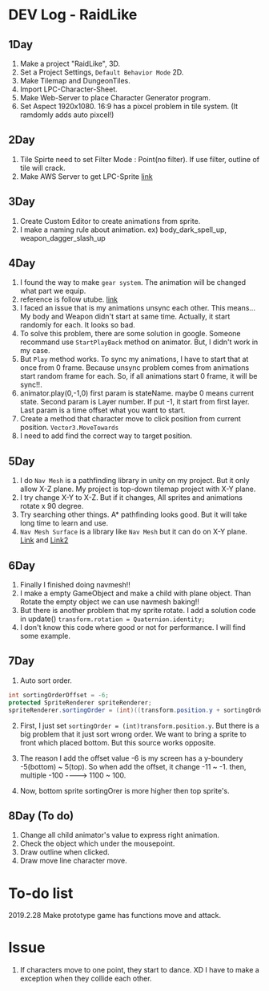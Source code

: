 DEV Log - RaidLike
==================

## 1Day
1. Make a project "RaidLike", 3D.
2. Set a Project Settings, `Default Behavior Mode` 2D.
3. Make Tilemap and DungeonTiles.
4. Import LPC-Character-Sheet.
5. Make Web-Server to place Character Generator program.
6. Set Aspect 1920x1080. 16:9 has a pixcel problem in tile system. (It ramdomly adds auto pixcel!)

## 2Day
1. Tile Spirte need to set Filter Mode : Point(no filter). If use filter, outline of tile will crack.
2. Make AWS Server to get LPC-Sprite [link](http://ec2-13-125-227-66.ap-northeast-2.compute.amazonaws.com/)

## 3Day
1. Create Custom Editor to create animations from sprite.
2. I make a naming rule about animation. ex) body_dark_spell_up, weapon_dagger_slash_up

## 4Day
1. I found the way to make `gear system`. The animation will be changed what part we equip.
2. reference is follow utube. [link](https://youtu.be/wyyuYX25tBU)
3. I faced an issue that is my animations unsync each other. This means... My body and Weapon didn't start at same time. Actually, it start randomly for each. It looks so bad.
4. To solve this problem, there are some solution in google. Someone recommand use `StartPlayBack` method on animator. But, I didn't work in my case. 
5. But `Play` method works. To sync my animations, I have to start that at once from 0 frame. Because unsync problem comes from animations start random frame for each. So, if all animations start 0 frame, it will be sync!!.
6. animator.play(0,-1,0) first param is stateName. maybe 0 means current state. Second param is Layer number. If put -1, it start from first layer. Last param is a time offset what you want to start.  
7. Create a method that character move to click position from current position. `Vector3.MoveTowards`
8. I need to add find the correct way to target position. 

## 5Day
1. I do `Nav Mesh` is a pathfinding library in unity on my project. But it only allow X-Z plane. My project is top-down tilemap project with X-Y plane.
2. I try change X-Y to X-Z. But if it changes, All sprites and animations rotate x 90 degree.
3. Try searching other things. A* pathfinding looks good. But it will take long time to learn and use.
4. `Nav Mesh Surface` is a library like `Nav Mesh` but it can do on X-Y plane. [Link](https://github.com/Unity-Technologies/NavMeshComponents) and [Link2](http://www.spacebumfuzzle.com/runtime-generation-of-unity-navmesh-on-the-xy-plane-with-2d-physics/) 

## 6Day
1. Finally I finished doing navmesh!!
2. I make a empty GameObject and make a child with plane object. Than Rotate the empty object we can use navmesh baking!!
3. But there is another problem that my sprite rotate. I add a solution code in update() `transform.rotation = Quaternion.identity;`
4. I don't know this code where good or not for performance. I will find some example.

## 7Day
1. Auto sort order.
```C#
int sortingOrderOffset = -6;
protected SpriteRenderer spriteRenderer;
spriteRenderer.sortingOrder = (int)((transform.position.y + sortingOrderOffset) * -100);
```
2. First, I just set `sortingOrder = (int)transform.position.y`. But there is a big problem that it just sort wrong order.
We want to bring a sprite to front which placed bottom. But this source works opposite.

3. The reason I add the offset value -6 is my screen has a y-boundery -5(bottom) ~ 5(top). So when add the offset, it change -11 ~ -1. then, multiple -100 ----> 1100 ~ 100. 
4. Now, bottom sprite sortingOrer is more higher then top sprite's.

## 8Day (To do)
1. Change all child animator's value to express right animation.
2. Check the object which under the mousepoint.
3. Draw outline when clicked.
4. Draw move line character move.


# To-do list 
2019.2.28 Make prototype game has functions move and attack.


# Issue
1. If characters move to one point, they start to dance. XD I have to make a exception when they collide each other.
